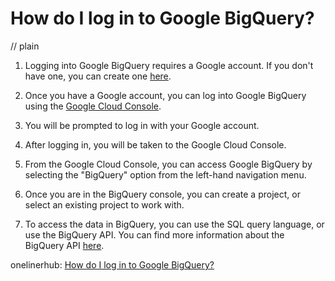 # How do I log in to Google BigQuery?
// plain

1. Logging into Google BigQuery requires a Google account. If you don't have one, you can create one [here](https://accounts.google.com/SignUp).

2. Once you have a Google account, you can log into Google BigQuery using the [Google Cloud Console](https://console.cloud.google.com/).

3. You will be prompted to log in with your Google account.

4. After logging in, you will be taken to the Google Cloud Console.

5. From the Google Cloud Console, you can access Google BigQuery by selecting the "BigQuery" option from the left-hand navigation menu.

6. Once you are in the BigQuery console, you can create a project, or select an existing project to work with.

7. To access the data in BigQuery, you can use the SQL query language, or use the BigQuery API. You can find more information about the BigQuery API [here](https://cloud.google.com/bigquery/docs/reference/libraries).

onelinerhub: [How do I log in to Google BigQuery?](https://onelinerhub.com/google-big-query/how-do-i-log-in-to-google-bigquery)